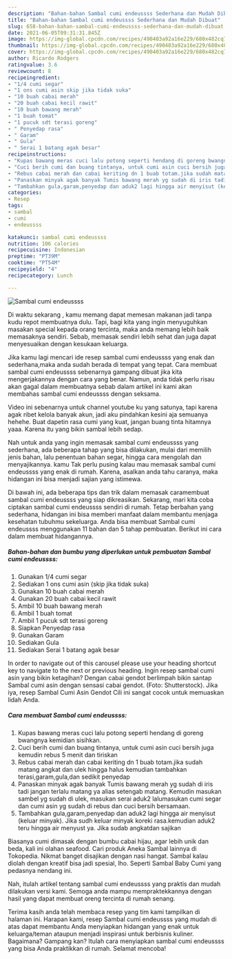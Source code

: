 ```yaml
---
description: "Bahan-bahan Sambal cumi endeussss Sederhana dan Mudah Dibuat"
title: "Bahan-bahan Sambal cumi endeussss Sederhana dan Mudah Dibuat"
slug: 658-bahan-bahan-sambal-cumi-endeussss-sederhana-dan-mudah-dibuat
date: 2021-06-05T09:31:31.845Z
image: https://img-global.cpcdn.com/recipes/490403a92a16e229/680x482cq70/sambal-cumi-endeussss-foto-resep-utama.jpg
thumbnail: https://img-global.cpcdn.com/recipes/490403a92a16e229/680x482cq70/sambal-cumi-endeussss-foto-resep-utama.jpg
cover: https://img-global.cpcdn.com/recipes/490403a92a16e229/680x482cq70/sambal-cumi-endeussss-foto-resep-utama.jpg
author: Ricardo Rodgers
ratingvalue: 3.6
reviewcount: 8
recipeingredient:
- "1/4 cumi segar"
- "1 ons cumi asin skip jika tidak suka"
- "10 buah cabai merah"
- "20 buah cabai kecil rawit"
- "10 buah bawang merah"
- "1 buah tomat"
- "1 pucuk sdt terasi goreng"
- " Penyedap rasa"
- " Garam"
- " Gula"
- " Serai 1 batang agak besar"
recipeinstructions:
- "Kupas bawang meras cuci lalu potong seperti hendang di goreng bwangnya kemidian sisihkan."
- "Cuci berih cumi dan buang tintanya, untuk cumi asin cuci bersih juga kemudin rebus 5 menit dan tiriskan"
- "Rebus cabai merah dan cabai keriting dn 1 buab totam.jika sudah matang angkat dan ulek hingga halus kemudian tambahkan terasi,garam,gula,dan sedikit penyedap"
- "Panaskan minyak agak banyak Tumis bawang merah yg sudah di iris tadi jangan terlalu matang ya alias setengab matang. Kemudin masukan sambel yg sudah di ulek, masukan serai aduk2 lalumasukan cumi segar dan cumi asin yg sudah di rebus dan cuci bersih bersamaan."
- "Tambahkan gula,garam,penyedap dan aduk2 lagi hingga air menyisut (keluar minyak). Jika sudh keluar minyak koreki rasa.kemudian aduk2 teru hingga air menyust ya. Jika sudab angkatdan sajikan"
categories:
- Resep
tags:
- sambal
- cumi
- endeussss

katakunci: sambal cumi endeussss 
nutrition: 106 calories
recipecuisine: Indonesian
preptime: "PT39M"
cooktime: "PT54M"
recipeyield: "4"
recipecategory: Lunch

---
```



![Sambal cumi endeussss](https://img-global.cpcdn.com/recipes/490403a92a16e229/680x482cq70/sambal-cumi-endeussss-foto-resep-utama.jpg)

Di waktu  sekarang , kamu memang dapat memesan makanan jadi tanpa kudu repot membuatnya dulu. Tapi, bagi kita yang ingin menyuguhkan masakan special kepada orang tercinta, maka anda memang lebih baik memasaknya sendiri. Sebab, memasak sendiri lebih sehat dan juga dapat menyesuaikan dengan kesukaan keluarga.

Jika kamu lagi mencari ide resep sambal cumi endeussss yang enak dan sederhana,maka anda sudah berada di tempat yang tepat. Cara membuat sambal cumi endeussss  sebenarnya gampang dibuat jika kita mengerjakannya dengan cara yang benar. Namun, anda tidak perlu risau akan gagal dalam membuatnya 
sebab dalam artikel ini kami akan membahas sambal cumi endeussss dengan seksama.  

Video ini sebenarnya untuk channel youtube ku yang satunya, tapi karena agak ribet kelola banyak akun, jadi aku pindahkan kesini aja semuanya hehehe. Buat dapetin rasa cumi yang kuat, jangan buang tinta hitamnya yaaa. Karena itu yang bikin sambal lebih sedap.

Nah untuk anda yang ingin memasak sambal cumi endeussss yang sederhana, ada beberapa tahap yang bisa dilakukan, mulai dari memilih jenis bahan, lalu penentuan bahan segar, hingga cara mengolah dan menyajikannya. kamu Tak perlu pusing kalau mau memasak sambal cumi endeussss yang enak di rumah. Karena, asalkan anda  tahu caranya, maka hidangan ini bisa menjadi sajian yang istimewa.

Di bawah ini, ada beberapa tips dan trik dalam memasak caramembuat sambal cumi endeussss yang siap dikreasikan. Sekarang, mari kita coba ciptakan sambal cumi endeussss sendiri di rumah. Tetap berbahan yang sederhana, hidangan ini bisa memberi manfaat dalam membantu menjaga kesehatan tubuhmu sekeluarga. Anda bisa membuat Sambal cumi endeussss menggunakan 11 bahan dan 5 tahap pembuatan. Berikut ini cara dalam membuat hidangannya.

<!--inarticleads1-->

##### Bahan-bahan dan bumbu yang diperlukan untuk pembuatan Sambal cumi endeussss:

1. Gunakan 1/4 cumi segar
1. Sediakan 1 ons cumi asin (skip jika tidak suka)
1. Gunakan 10 buah cabai merah
1. Gunakan 20 buah cabai kecil rawit
1. Ambil 10 buah bawang merah
1. Ambil 1 buah tomat
1. Ambil 1 pucuk sdt terasi goreng
1. Siapkan  Penyedap rasa
1. Gunakan  Garam
1. Sediakan  Gula
1. Sediakan  Serai 1 batang agak besar


In order to navigate out of this carousel please use your heading shortcut key to navigate to the next or previous heading. Ingin resep sambal cumi asin yang bikin ketagihan? Dengan cabai gendot berlimpah bikin santap Sambal cumi asin dengan sensasi cabai gendot. (Foto: Shutterstock). Jika iya, resep Sambal Cumi Asin Gendot Cili ini sangat cocok untuk memuaskan lidah Anda. 

<!--inarticleads2-->

##### Cara membuat Sambal cumi endeussss:

1. Kupas bawang meras cuci lalu potong seperti hendang di goreng bwangnya kemidian sisihkan.
1. Cuci berih cumi dan buang tintanya, untuk cumi asin cuci bersih juga kemudin rebus 5 menit dan tiriskan
1. Rebus cabai merah dan cabai keriting dn 1 buab totam.jika sudah matang angkat dan ulek hingga halus kemudian tambahkan terasi,garam,gula,dan sedikit penyedap
1. Panaskan minyak agak banyak Tumis bawang merah yg sudah di iris tadi jangan terlalu matang ya alias setengab matang. Kemudin masukan sambel yg sudah di ulek, masukan serai aduk2 lalumasukan cumi segar dan cumi asin yg sudah di rebus dan cuci bersih bersamaan.
1. Tambahkan gula,garam,penyedap dan aduk2 lagi hingga air menyisut (keluar minyak). Jika sudh keluar minyak koreki rasa.kemudian aduk2 teru hingga air menyust ya. Jika sudab angkatdan sajikan


Biasanya cumi dimasak dengan bumbu cabai hijau, agar lebih unik dan beda, kali ini olahan seafood. Cari produk Aneka Sambal lainnya di Tokopedia. Nikmat banget disajikan dengan nasi hangat. Sambal kalau diolah dengan kreatif bisa jadi spesial, lho. Seperti Sambal Baby Cumi yang pedasnya nendang ini. 

Nah, itulah artikel tentang  sambal cumi endeussss  yang praktis dan mudah dilakukan versi kami. Semoga anda mampu mempraktekkannya dengan hasil yang dapat membuat oreng tercinta di rumah senang. 

Terima kasih anda telah membaca resep yang tim kami tampilkan di halaman ini. Harapan kami, resep  Sambal cumi endeussss yang mudah di atas dapat membantu Anda menyiapkan hidangan yang enak untuk keluarga/teman ataupun menjadi inspirasi untuk berbisnis kuliner. Bagaimana? Gampang kan? Itulah cara menyiapkan sambal cumi endeussss yang bisa Anda praktikkan di rumah. Selamat mencoba!


